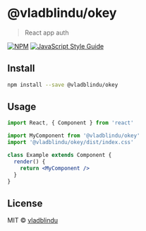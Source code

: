 # @vladblindu/okey

> React app auth

[![NPM](https://img.shields.io/npm/v/@vladblindu/okey.svg)](https://www.npmjs.com/package/@vladblindu/okey) [![JavaScript Style Guide](https://img.shields.io/badge/code_style-standard-brightgreen.svg)](https://standardjs.com)

## Install

```bash
npm install --save @vladblindu/okey
```

## Usage

```jsx
import React, { Component } from 'react'

import MyComponent from '@vladblindu/okey'
import '@vladblindu/okey/dist/index.css'

class Example extends Component {
  render() {
    return <MyComponent />
  }
}
```

## License

MIT © [vladblindu](https://github.com/vladblindu)
